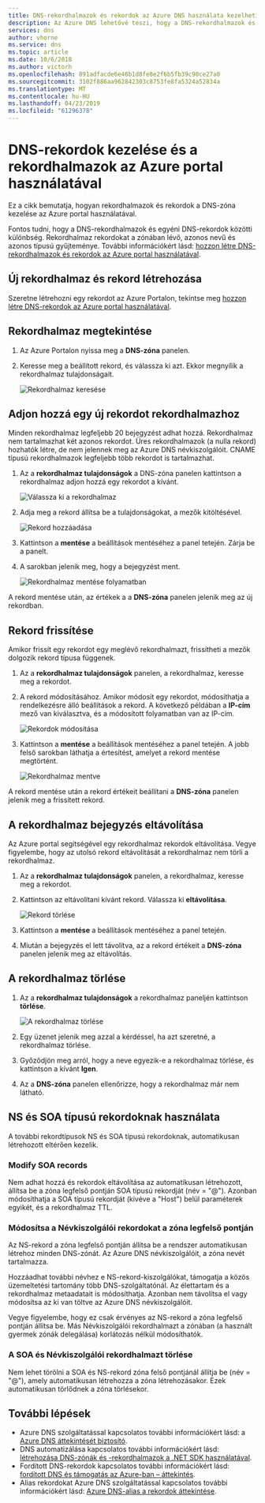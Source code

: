 ```yaml
---
title: DNS-rekordhalmazok és rekordok az Azure DNS használata kezelheti
description: Az Azure DNS lehetővé teszi, hogy a DNS-rekordhalmazok és rekordok kezelése, ha a tartomány üzemeltetésének.
services: dns
author: vhorne
ms.service: dns
ms.topic: article
ms.date: 10/6/2018
ms.author: victorh
ms.openlocfilehash: 891adfacde6e46b1d8fe8e2f6b5fb39c90ce27a0
ms.sourcegitcommit: 3102f886aa962842303c8753fe8fa5324a52834a
ms.translationtype: MT
ms.contentlocale: hu-HU
ms.lasthandoff: 04/23/2019
ms.locfileid: "61296378"
---
```

# <a name="manage-dns-records-and-record-sets-by-using-the-azure-portal"></a>DNS-rekordok kezelése és a rekordhalmazok az Azure portal használatával

Ez a cikk bemutatja, hogyan rekordhalmazok és rekordok a DNS-zóna kezelése az Azure portal használatával.

Fontos tudni, hogy a DNS-rekordhalmazok és egyéni DNS-rekordok közötti különbség. Rekordhalmaz rekordokat a zónában lévő, azonos nevű és azonos típusú gyűjteménye. További információkért lásd: [hozzon létre DNS-rekordhalmazok és rekordok az Azure portal használatával](dns-getstarted-create-recordset-portal.md).

## <a name="create-a-new-record-set-and-record"></a>Új rekordhalmaz és rekord létrehozása

Szeretne létrehozni egy rekordot az Azure Portalon, tekintse meg [hozzon létre DNS-rekordok az Azure portal használatával](dns-getstarted-create-recordset-portal.md).

## <a name="view-a-record-set"></a>Rekordhalmaz megtekintése

1. Az Azure Portalon nyissa meg a **DNS-zóna** panelen.
2. Keresse meg a beállított rekord, és válassza ki azt. Ekkor megnyílik a rekordhalmaz tulajdonságait.

    ![Rekordhalmaz keresése](./media/dns-operations-recordsets-portal/searchset500.png)

## <a name="add-a-new-record-to-a-record-set"></a>Adjon hozzá egy új rekordot rekordhalmazhoz

Minden rekordhalmaz legfeljebb 20 bejegyzést adhat hozzá. Rekordhalmaz nem tartalmazhat két azonos rekordot. Üres rekordhalmazok (a nulla rekord) hozhatók létre, de nem jelennek meg az Azure DNS névkiszolgálóit. CNAME típusú rekordhalmazok legfeljebb több rekordot is tartalmazhat.

1. Az a **rekordhalmaz tulajdonságok** a DNS-zóna panelen kattintson a rekordhalmaz adjon hozzá egy rekordot a kívánt.

    ![Válassza ki a rekordhalmaz](./media/dns-operations-recordsets-portal/selectset500.png)

2. Adja meg a rekord állítsa be a tulajdonságokat, a mezők kitöltésével.

    ![Rekord hozzáadása](./media/dns-operations-recordsets-portal/addrecord500.png)

3. Kattintson a **mentése** a beállítások mentéséhez a panel tetején. Zárja be a panelt.
4. A sarokban jelenik meg, hogy a bejegyzést ment.

    ![Rekordhalmaz mentése folyamatban](./media/dns-operations-recordsets-portal/saving150.png)

A rekord mentése után, az értékek a a **DNS-zóna** panelen jelenik meg az új rekordban.

## <a name="update-a-record"></a>Rekord frissítése

Amikor frissít egy rekordot egy meglévő rekordhalmazt, frissítheti a mezők dolgozik rekord típusa függenek.

1. Az a **rekordhalmaz tulajdonságok** panelen, a rekordhalmaz, keresse meg a rekordot.
2. A rekord módosításához. Amikor módosít egy rekordot, módosíthatja a rendelkezésre álló beállítások a rekord. A következő példában a **IP-cím** mező van kiválasztva, és a módosított folyamatban van az IP-cím.

    ![Rekordok módosítása](./media/dns-operations-recordsets-portal/modifyrecord500.png)

3. Kattintson a **mentése** a beállítások mentéséhez a panel tetején. A jobb felső sarokban láthatja a értesítést, amelyet a rekord mentése megtörtént.

    ![Rekordhalmaz mentve](./media/dns-operations-recordsets-portal/saved150.png)

A rekord mentése után a rekord értékeit beállítani a **DNS-zóna** panelen jelenik meg a frissített rekord.

## <a name="remove-a-record-from-a-record-set"></a>A rekordhalmaz bejegyzés eltávolítása

Az Azure portal segítségével egy rekordhalmaz rekordok eltávolítása. Vegye figyelembe, hogy az utolsó rekord eltávolítását a rekordhalmaz nem törli a rekordhalmaz.

1. Az a **rekordhalmaz tulajdonságok** panelen, a rekordhalmaz, keresse meg a rekordot.
2. Kattintson az eltávolítani kívánt rekord. Válassza ki **eltávolítása**.

    ![Rekord törlése](./media/dns-operations-recordsets-portal/removerecord500.png)

3. Kattintson a **mentése** a beállítások mentéséhez a panel tetején.
4. Miután a bejegyzés el lett távolítva, az a rekord értékeit a **DNS-zóna** panelen jelenik meg az eltávolítás.

## <a name="delete"></a>A rekordhalmaz törlése

1. Az a **rekordhalmaz tulajdonságok** a rekordhalmaz paneljén kattintson **törlése**.

    ![A rekordhalmaz törlése](./media/dns-operations-recordsets-portal/deleterecordset500.PNG)

2. Egy üzenet jelenik meg azzal a kérdéssel, ha azt szeretné, a rekordhalmaz törlése.
3. Győződjön meg arról, hogy a neve egyezik-e a rekordhalmaz törlése, és kattintson a kívánt **Igen**.
4. Az a **DNS-zóna** panelen ellenőrizze, hogy a rekordhalmaz már nem látható.

## <a name="work-with-ns-and-soa-records"></a>NS és SOA típusú rekordoknak használata

A további rekordtípusok NS és SOA típusú rekordoknak, automatikusan létrehozott eltérően kezelik.

### <a name="modify-soa-records"></a>Modify SOA records

Nem adhat hozzá és rekordok eltávolítása az automatikusan létrehozott, állítsa be a zóna legfelső pontján SOA típusú rekordját (név = "\@"). Azonban módosíthatja a SOA típusú rekordját (kivéve a "Host") belül paraméterek egyikét, és a rekordhalmaz TTL.

### <a name="modify-ns-records-at-the-zone-apex"></a>Módosítsa a Névkiszolgálói rekordokat a zóna legfelső pontján

Az NS-rekord a zóna legfelső pontján állítsa be a rendszer automatikusan létrehoz minden DNS-zónát. Az Azure DNS névkiszolgálóit, a zóna nevét tartalmazza.

Hozzáadhat további névhez e NS-rekord-kiszolgálókat, támogatja a közös üzemeltetési tartomány több DNS-szolgáltatónál. Az élettartam és a rekordhalmaz metaadatait is módosíthatja. Azonban nem távolítsa el vagy módosítsa az ki van töltve az Azure DNS névkiszolgálóit.

Vegye figyelembe, hogy ez csak érvényes az NS-rekord a zóna legfelső pontján állítsa be. Más Névkiszolgálói rekordhalmazt a zónában (a használt gyermek zónák delegálása) korlátozás nélkül módosíthatók.

### <a name="delete-soa-or-ns-record-sets"></a>A SOA és Névkiszolgálói rekordhalmazt törlése

Nem lehet törölni a SOA és NS-rekord zóna felső pontjánál állítja be (név = "\@"), amely automatikusan létrehozza a zóna létrehozásakor. Ezek automatikusan törlődnek a zóna törlésekor.

## <a name="next-steps"></a>További lépések

* Azure DNS szolgáltatással kapcsolatos további információkért lásd: a [Azure DNS áttekintését biztosító](dns-overview.md).
* DNS automatizálása kapcsolatos további információkért lásd: [létrehozása DNS-zónák és -rekordhalmazok a .NET SDK használatával](dns-sdk.md).
* Fordított DNS-rekordok kapcsolatos további információkért lásd: [fordított DNS és támogatás az Azure-ban – áttekintés](dns-reverse-dns-overview.md).
* Alias rekordokat Azure DNS szolgáltatással kapcsolatos további információkért lásd: [Azure DNS-alias a rekordok áttekintése](dns-alias.md).

